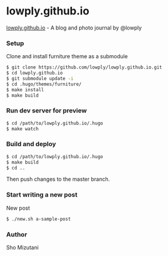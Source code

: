 # lowply.github.io

[lowply.github.io](https://lowply.github.io) - A blog and photo journal by @lowply

### Setup

Clone and install furniture theme as a submodule

```bash
$ git clone https://github.com/lowply/lowply.github.io.git
$ cd lowply.github.io
$ git submodule update -i
$ cd .hugo/themes/furniture/
$ make install
$ make build
```

### Run dev server for preview

```bash
$ cd /path/to/lowply.github.io/.hugo
$ make watch
```

### Build and deploy

```bash
$ cd /path/to/lowply.github.io/.hugo
$ make build
$ cd ..
```

Then push changes to the master branch.

### Start writing a new post

New post

```bash
$ ./new.sh a-sample-post
```

### Author

Sho Mizutani
